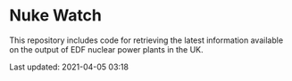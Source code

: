# Nuke Watch

This repository includes code for retrieving the latest information available on the output of EDF nuclear power plants in the UK.

Last updated: 2021-04-05 03:18